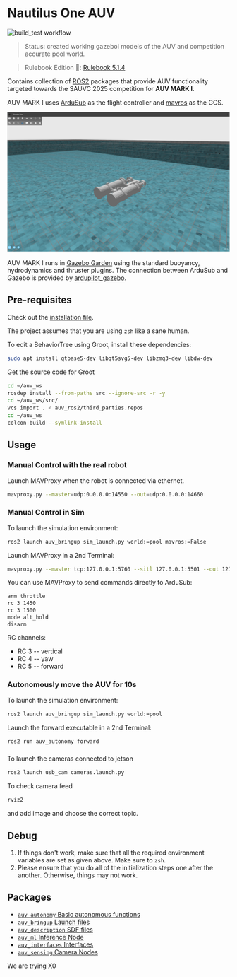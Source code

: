 # Nautilus One AUV

![build_test workflow](https://github.com/Offset-official/auv_ros2/actions/workflows/build_test.yaml/badge.svg?branch=main)

> Status: created working gazebol models of the AUV and competition accurate pool world.

> Rulebook Edition :book:: [Rulebook 5.1.4](http://web.archive.org/web/20241231081446/https://sauvc.org/rulebook/)

Contains collection of [ROS2](https://www.ros.org/) packages that provide AUV functionality targeted 
towards the SAUVC 2025 competition for **AUV MARK I**.

AUV MARK I uses [ArduSub](http://www.ardusub.com/) as the flight controller and
[mavros](https://github.com/mavlink/mavros) as the GCS.

![AUV MARK I Gazebo](images/nautilus_one.png)

AUV MARK I runs in [Gazebo Garden](https://gazebosim.org/docs/garden/getstarted/) using the standard buoyancy, 
hydrodynamics and thruster
plugins. The connection between ArduSub and Gazebo is provided by [ardupilot_gazebo](https://github.com/ArduPilot/ardupilot_gazebo).

## Pre-requisites

Check out the [installation file](INSTALL.md).
  
The project assumes that you are using `zsh` like a sane human.

To edit a BehaviorTree using Groot, install these dependencies:

```bash
sudo apt install qtbase5-dev libqt5svg5-dev libzmq3-dev libdw-dev
```

Get the source code for Groot
```bash
cd ~/auv_ws
rosdep install --from-paths src --ignore-src -r -y
cd ~/auv_ws/src/
vcs import . < auv_ros2/third_parties.repos
cd ~/auv_ws
colcon build --symlink-install
```
## Usage

### Manual Control with the real robot
Launch MAVProxy when the robot is connected via ethernet.
```bash
mavproxy.py --master=udp:0.0.0.0:14550 --out=udp:0.0.0.0:14660
```

### Manual Control in Sim
To launch the simulation environment:

```bash
ros2 launch auv_bringup sim_launch.py world:=pool mavros:=False
```

Launch MAVProxy in a 2nd Terminal:
```bash
mavproxy.py --master tcp:127.0.0.1:5760 --sitl 127.0.0.1:5501 --out 127.0.0.1:14550 --out 127.0.0.1:14551 --out udp:0.0.0.0:14550 --console
```
You can use MAVProxy to send commands directly to ArduSub:

```
arm throttle
rc 3 1450
rc 3 1500
mode alt_hold
disarm
```

RC channels:
* RC 3 -- vertical
* RC 4 -- yaw
* RC 5 -- forward

### Autonomously move the AUV for 10s
To launch the simulation environment:

```bash
ros2 launch auv_bringup sim_launch.py world:=pool
```

Launch the forward executable in a 2nd Terminal:
```bash
ros2 run auv_autonomy forward
```

###
To launch the cameras connected to jetson

```bash
ros2 launch usb_cam cameras.launch.py
```

To check camera feed

```bash
rviz2
```
and add image and choose the correct topic.  


## Debug
1. If things don't work, make sure that all the required environment variables are set as given above. Make sure to `zsh`.
2. Please ensure that you do all of the initialization steps one after the another. Otherwise, things may not work.

## Packages

* [`auv_autonomy` Basic autonomous functions](auv_autonomy)
* [`auv_bringup` Launch files](auv_bringup)
* [`auv_description` SDF files](auv_description)
* [`auv_ml` Inference Node](auv_ml)
* [`auv_interfaces` Interfaces](auv_interfaces)
* [`auv_sensing` Camera Nodes](auv_sensing)

We are trying X0
